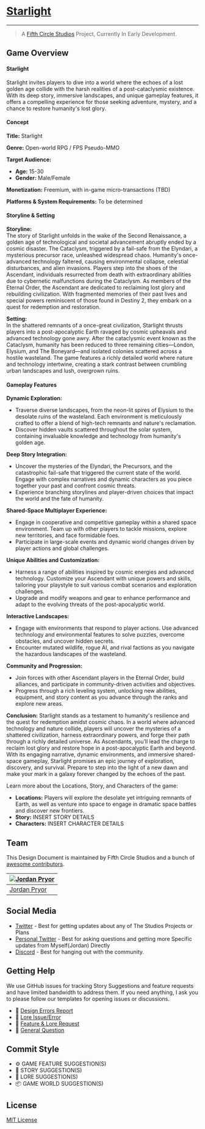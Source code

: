 # [Starlight](https://fifthcirclestudios.github.io/Starlight-GDD/)

---

> A [Fifth Circle Studios](https://github.com/FifthCircleStudios) Project, Currently In Early Development.

## Game Overview

#### Starlight

Starlight invites players to dive into a world where the echoes of a lost golden age collide with the harsh realities of a post-cataclysmic existence. With its deep story, immersive landscapes, and unique gameplay features, it offers a compelling experience for those seeking adventure, mystery, and a chance to restore humanity's lost glory.

#### Concept

**Title:** Starlight

**Genre:** Open-world RPG / FPS Pseudo-MMO

**Target Audience:**
- **Age:** 15-30
- **Gender:** Male/Female

**Monetization:** Freemium, with in-game micro-transactions (TBD)

**Platforms & System Requirements:** To be determined

#### Storyline & Setting

**Storyline:**  
The story of Starlight unfolds in the wake of the Second Renaissance, a golden age of technological and societal advancement abruptly ended by a cosmic disaster. The Cataclysm, triggered by a fail-safe from the Elyndari, a mysterious precursor race, unleashed widespread chaos. Humanity's once-advanced technology faltered, causing environmental collapse, celestial disturbances, and alien invasions. Players step into the shoes of the Ascendant, individuals resurrected from death with extraordinary abilities due to cybernetic malfunctions during the Cataclysm. As members of the Eternal Order, the Ascendant are dedicated to reclaiming lost glory and rebuilding civilization. With fragmented memories of their past lives and special powers reminiscent of those found in Destiny 2, they embark on a quest for redemption and restoration.

**Setting:**  
In the shattered remnants of a once-great civilization, Starlight thrusts players into a post-apocalyptic Earth ravaged by cosmic upheavals and advanced technology gone awry. After the cataclysmic event known as the Cataclysm, humanity has been reduced to three remaining cities—London, Elysium, and The Boneyard—and isolated colonies scattered across a hostile wasteland. The game features a richly detailed world where nature and technology intertwine, creating a stark contrast between crumbling urban landscapes and lush, overgrown ruins.

#### Gameplay Features

**Dynamic Exploration:**
- Traverse diverse landscapes, from the neon-lit spires of Elysium to the desolate ruins of the wasteland. Each environment is meticulously crafted to offer a blend of high-tech remnants and nature's reclamation.
- Discover hidden vaults scattered throughout the solar system, containing invaluable knowledge and technology from humanity's golden age.

**Deep Story Integration:**
- Uncover the mysteries of the Elyndari, the Precursors, and the catastrophic fail-safe that triggered the current state of the world. Engage with complex narratives and dynamic characters as you piece together your past and confront cosmic threats.
- Experience branching storylines and player-driven choices that impact the world and the fate of humanity.

**Shared-Space Multiplayer Experience:**
- Engage in cooperative and competitive gameplay within a shared space environment. Team up with other players to tackle missions, explore new territories, and face formidable foes.
- Participate in large-scale events and dynamic world changes driven by player actions and global challenges.

**Unique Abilities and Customization:**
- Harness a range of abilities inspired by cosmic energies and advanced technology. Customize your Ascendant with unique powers and skills, tailoring your playstyle to suit various combat scenarios and exploration challenges.
- Upgrade and modify weapons and gear to enhance performance and adapt to the evolving threats of the post-apocalyptic world.

**Interactive Landscapes:**
- Engage with environments that respond to player actions. Use advanced technology and environmental features to solve puzzles, overcome obstacles, and uncover hidden secrets.
- Encounter mutated wildlife, rogue AI, and rival factions as you navigate the hazardous landscapes of the wasteland.

**Community and Progression:**
- Join forces with other Ascendant players in the Eternal Order, build alliances, and participate in community-driven activities and objectives.
- Progress through a rich leveling system, unlocking new abilities, equipment, and story content as you advance through the ranks and explore new areas.

**Conclusion:**
Starlight stands as a testament to humanity's resilience and the quest for redemption amidst cosmic chaos. In a world where advanced technology and nature collide, players will uncover the mysteries of a shattered civilization, harness extraordinary powers, and forge their path through a richly detailed universe. As Ascendants, you’ll lead the charge to reclaim lost glory and restore hope in a post-apocalyptic Earth and beyond. With its engaging narrative, dynamic environments, and immersive shared-space gameplay, Starlight promises an epic journey of exploration, discovery, and survival. Prepare to step into the light of a new dawn and make your mark in a galaxy forever changed by the echoes of the past.

Learn more about the Locations, Story, and Characters of the game:

- **Locations:** Players will explore the desolate yet intriguing remnants of Earth, as well as venture into space to engage in dramatic space battles and discover new frontiers.
- **Story:** INSERT STORY DETAILS
- **Characters:** INSERT CHARACTER DETAILS

## Team

This Design Document is maintained by Fifth Circle Studios and a bunch of [awesome contributors](https://github.com/fifthcirclestudios).

| [![Jordan Pryor](https://github.com/jordan-pryor.png?size=100)](https://github.com/jordan-pryor) |
| ------------------------------------------------------------------------------------------------- |
| [Jordan Pryor](https://github.com/jordan-pryor)   

## Social Media

- [Twitter](https://twitter.com/FifthCircleStudios) - Best for getting updates about any of The Studios Projects or Plans
- [Personal Twitter](https://twitter.com/PryorBytes) - Best for asking questions and getting more Specific updates from Myself(Jordan) Directly
- [Discord](https://discord.gg/byqsENSu) - Best for hanging out with the community.

## Getting Help

We use GitHub issues for tracking Story Suggestions and feature requests and have limited bandwidth to address them. If you need anything, I ask you to please follow our templates for opening issues or discussions.

- 🐛 [Design Errors Report](https://github.com/FifthCircleStudios/Starlight-GDD/issues/new/choose)
- 📕 [Lore Issue/Error](https://github.com/FifthCircleStudios/Starlight-GDD/issues/new/choose)
- 🚀 [Feature & Lore Request](https://github.com/FifthCircleStudios/Starlight-GDD/issues/new/choose)
- 💬 [General Question](https://github.com/FifthCircleStudios/Starlight-GDD/mkdocs/issues/new/choose)

## Commit Style

- ⚙️ GAME FEATURE SUGGESTION(S)
- 📝 STORY SUGGESTION(S)
- 📘 LORE SUGGESTION(S)
- 📦 GAME WORLD SUGGESTION(S)

## License

[MIT License](./LICENSE)
